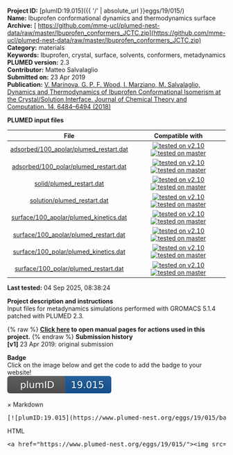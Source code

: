 **Project ID:** [plumID:19.015]({{ '/' | absolute_url }}eggs/19/015/)  
**Name:**  Ibuprofen conformational dynamics and thermodynamics surface  
**Archive:** [ https://github.com/mme-ucl/plumed-nest-data/raw/master/Ibuprofen_conformers_JCTC.zip](https://github.com/mme-ucl/plumed-nest-data/raw/master/Ibuprofen_conformers_JCTC.zip)  
**Category:**  materials  
**Keywords:**  Ibuprofen, crystal, surface, solvents, conformers, metadynamics  
**PLUMED version:**  2.3  
**Contributor:**  Matteo Salvalaglio  
**Submitted on:** 23 Apr 2019  
**Publication:** [V. Marinova, G. P. F. Wood, I. Marziano, M. Salvalaglio, Dynamics and Thermodynamics of Ibuprofen Conformational Isomerism at the Crystal/Solution Interface. Journal of Chemical Theory and Computation. 14, 6484–6494 (2018)](http://dx.doi.org/10.1021/acs.jctc.8b00702)  
  
**PLUMED input files**  
  
| File     | Compatible with |  
|:--------:|:--------:|  
| [adsorbed/100_apolar/plumed_restart.dat](./data/adsorbed/100_apolar/plumed_restart.dat.md) |  [![tested on v2.10](https://img.shields.io/badge/v2.10-passing-green.svg)](data/adsorbed/100_apolar/plumed_restart.dat.plumed.stderr) [![tested on master](https://img.shields.io/badge/master-passing-green.svg)](data/adsorbed/100_apolar/plumed_restart.dat.plumed_master.stderr) |  
| [adsorbed/100_polar/plumed_restart.dat](./data/adsorbed/100_polar/plumed_restart.dat.md) |  [![tested on v2.10](https://img.shields.io/badge/v2.10-passing-green.svg)](data/adsorbed/100_polar/plumed_restart.dat.plumed.stderr) [![tested on master](https://img.shields.io/badge/master-passing-green.svg)](data/adsorbed/100_polar/plumed_restart.dat.plumed_master.stderr) |  
| [solid/plumed_restart.dat](./data/solid/plumed_restart.dat.md) |  [![tested on v2.10](https://img.shields.io/badge/v2.10-passing-green.svg)](data/solid/plumed_restart.dat.plumed.stderr) [![tested on master](https://img.shields.io/badge/master-passing-green.svg)](data/solid/plumed_restart.dat.plumed_master.stderr) |  
| [solution/plumed_restart.dat](./data/solution/plumed_restart.dat.md) |  [![tested on v2.10](https://img.shields.io/badge/v2.10-passing-green.svg)](data/solution/plumed_restart.dat.plumed.stderr) [![tested on master](https://img.shields.io/badge/master-passing-green.svg)](data/solution/plumed_restart.dat.plumed_master.stderr) |  
| [surface/100_apolar/plumed_kinetics.dat](./data/surface/100_apolar/plumed_kinetics.dat.md) |  [![tested on v2.10](https://img.shields.io/badge/v2.10-passing-green.svg)](data/surface/100_apolar/plumed_kinetics.dat.plumed.stderr) [![tested on master](https://img.shields.io/badge/master-passing-green.svg)](data/surface/100_apolar/plumed_kinetics.dat.plumed_master.stderr) |  
| [surface/100_apolar/plumed_restart.dat](./data/surface/100_apolar/plumed_restart.dat.md) |  [![tested on v2.10](https://img.shields.io/badge/v2.10-passing-green.svg)](data/surface/100_apolar/plumed_restart.dat.plumed.stderr) [![tested on master](https://img.shields.io/badge/master-passing-green.svg)](data/surface/100_apolar/plumed_restart.dat.plumed_master.stderr) |  
| [surface/100_polar/plumed_kinetics.dat](./data/surface/100_polar/plumed_kinetics.dat.md) |  [![tested on v2.10](https://img.shields.io/badge/v2.10-passing-green.svg)](data/surface/100_polar/plumed_kinetics.dat.plumed.stderr) [![tested on master](https://img.shields.io/badge/master-passing-green.svg)](data/surface/100_polar/plumed_kinetics.dat.plumed_master.stderr) |  
| [surface/100_polar/plumed_restart.dat](./data/surface/100_polar/plumed_restart.dat.md) |  [![tested on v2.10](https://img.shields.io/badge/v2.10-passing-green.svg)](data/surface/100_polar/plumed_restart.dat.plumed.stderr) [![tested on master](https://img.shields.io/badge/master-passing-green.svg)](data/surface/100_polar/plumed_restart.dat.plumed_master.stderr) |  
  
**Last tested:**  04 Sep 2025, 08:38:24
  
**Project description and instructions**  
Input files for metadynamics simulations performed with GROMACS 5.1.4 patched with PLUMED 2.3.

  
{% raw %}
<b><a href="https://www.plumed.org/doc-master/user-doc/html/actionlist/?actions=TORSION,CENTER,METAD,LOWER_WALLS,DISTANCE,COMMITTOR,PRINT,UPPER_WALLS" target="_blank">Click here</a> to open manual pages for actions used in this project.</b>
{% endraw %}
**Submission history**  
**[v1]** 23 Apr 2019: original submission  
  
**Badge**  
Click on the image below and get the code to add the badge to your website!  
<img src="./badge.svg" alt="plumeDnest:19.015" id="myBtn" class="badge">
<div id="myModal" class="modal">
  <div class="modal-content">
    <span class="close">&times;</span>
    Markdown<pre>[![plumID:19.015](https://www.plumed-nest.org/eggs/19/015/badge.svg)](https://www.plumed-nest.org/eggs/19/015/)</pre>
    HTML<pre>&lt;a href="https://www.plumed-nest.org/eggs/19/015/"&gt;&lt;img src="https://www.plumed-nest.org/eggs/19/015/badge.svg" alt="plumID:19.015"&gt;&lt;/a&gt;</pre>
  </div>
</div>
